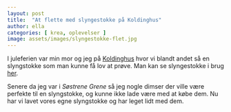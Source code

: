 ```yaml
---
layout: post
title:  "At flette med slyngestokke på Koldinghus"
author: ella
categories: [ krea, oplevelser ]
image: assets/images/slyngestokke-flet.jpg
---
```


I juleferien var min mor og jeg på [Koldinghus](https://www.kongernessamling.dk/koldinghus/) hvor vi blandt andet så en slyngstokke som man kunne få lov at prøve. Man kan se slyngestokke i brug [her](https://www.facebook.com/traadeitiden/videos/slyngstokke-i-brug-ved-kreativedage/896230311018303/).

Senere da jeg var i *Søstrene Grene* så jeg nogle dimser der ville være perfekte til en slyngstokke, og kunne ikke lade være med at købe dem. Nu har vi lavet vores egne slyngstokke og har leget lidt med dem.
